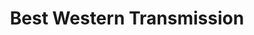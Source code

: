 ---
title: "Best Western Transmission"
url: /fort-collins/best-western-transmission/
shop: Autowerkstatt
---